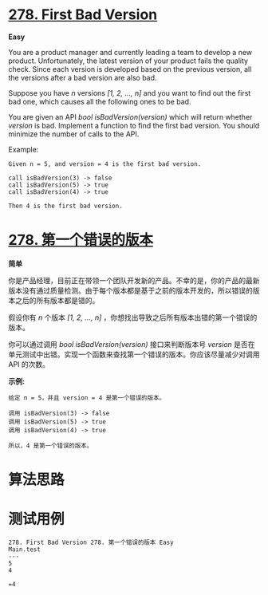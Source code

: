 # [278. First Bad Version][enTitle]

**Easy**

You are a product manager and currently leading a team to develop a new product. Unfortunately, the latest version of your product fails the quality check. Since each version is developed based on the previous version, all the versions after a bad version are also bad.

Suppose you have  *n*  versions  *[1, 2, ..., n]*  and you want to find out the first bad one, which causes all the following ones to be bad.

You are given an API  *bool isBadVersion(version)*  which will return whether  *version*  is bad. Implement a function to find the first bad version. You should minimize the number of calls to the API.

Example:

```
Given n = 5, and version = 4 is the first bad version.

call isBadVersion(3) -> false
call isBadVersion(5) -> true
call isBadVersion(4) -> true

Then 4 is the first bad version.

```


# [278. 第一个错误的版本][cnTitle]

**简单**

你是产品经理，目前正在带领一个团队开发新的产品。不幸的是，你的产品的最新版本没有通过质量检测。由于每个版本都是基于之前的版本开发的，所以错误的版本之后的所有版本都是错的。

假设你有  *n*  个版本  *[1, 2, ..., n]* ，你想找出导致之后所有版本出错的第一个错误的版本。

你可以通过调用  *bool isBadVersion(version)*  接口来判断版本号  *version*  是否在单元测试中出错。实现一个函数来查找第一个错误的版本。你应该尽量减少对调用 API 的次数。

**示例:** 

```
给定 n = 5，并且 version = 4 是第一个错误的版本。

调用 isBadVersion(3) -> false
调用 isBadVersion(5) -> true
调用 isBadVersion(4) -> true

所以，4 是第一个错误的版本。
```




# 算法思路

# 测试用例
```
278. First Bad Version 278. 第一个错误的版本 Easy
Main.test
---
5
4

=4
```

[enTitle]: https://leetcode.com/problems/first-bad-version/
[cnTitle]: https://leetcode-cn.com/problems/first-bad-version/
